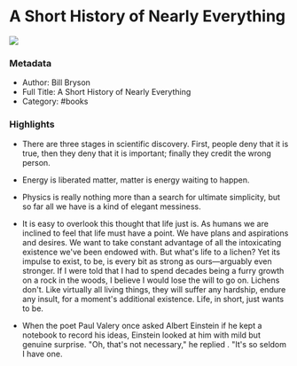 # A Short History of Nearly Everything

![](https://m.media-amazon.com/images/I/51ymen1ByKL._AC_UF1000,1000_QL80_.jpg)

### Metadata

- Author: Bill Bryson
- Full Title: A Short History of Nearly Everything
- Category: #books

### Highlights

- There are three stages in scientific discovery. First, people deny that it is true, then they deny that it is important; finally they credit the wrong person.

- Energy is liberated matter, matter is energy waiting to happen.

- Physics is really nothing more than a search for ultimate simplicity, but so far all we have is a kind of elegant messiness.

- It is easy to overlook this thought that life just is. As humans we are inclined to feel that life must have a point. We have plans and aspirations and desires. We want to take constant advantage of all the intoxicating existence we've been endowed with. But what's life to a lichen? Yet its impulse to exist, to be, is every bit as strong as ours—arguably even stronger. If I were told that I had to spend decades being a furry growth on a rock in the woods, I believe I would lose the will to go on. Lichens don't. Like virtually all living things, they will suffer any hardship, endure any insult, for a moment's additional existence. Life, in short, just wants to be.

- When the poet Paul Valery once asked Albert Einstein if he kept a notebook to record his ideas, Einstein looked at him with mild but genuine surprise. "Oh, that's not necessary," he replied . "It's so seldom I have one.
